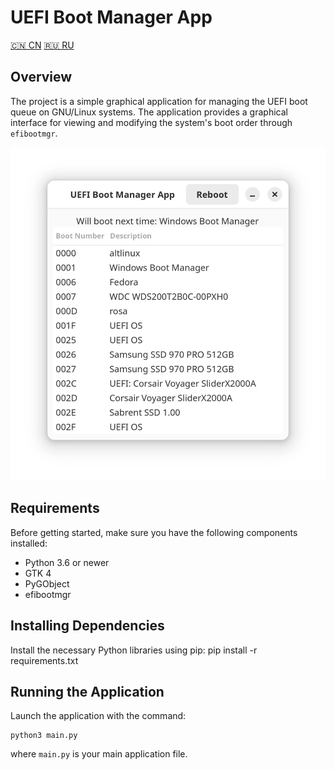 # UEFI Boot Manager App

[🇨🇳 CN](/Readme.CN.md)
[🇷🇺 RU](/Readme.RU.md)

## Overview
The project is a simple graphical application for managing the UEFI boot queue on GNU/Linux systems. The application provides a graphical interface for viewing and modifying the system's boot order through `efibootmgr`.

![](assets/screen_en.png)

## Requirements
Before getting started, make sure you have the following components installed:
- Python 3.6 or newer
- GTK 4
- PyGObject
- efibootmgr

## Installing Dependencies
Install the necessary Python libraries using pip:
pip install -r requirements.txt

## Running the Application
Launch the application with the command:

```shell
python3 main.py
```

where `main.py` is your main application file.